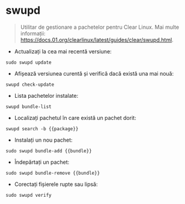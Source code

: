 # swupd

> Utilitar de gestionare a pachetelor pentru Clear Linux.
> Mai multe informații: <https://docs.01.org/clearlinux/latest/guides/clear/swupd.html>.

- Actualizați la cea mai recentă versiune:

`sudo swupd update`

- Afișează versiunea curentă și verifică dacă există una mai nouă:

`swupd check-update`

- Lista pachetelor instalate:

`swupd bundle-list`

- Localizați pachetul în care există un pachet dorit:

`swupd search -b {{package}}`

- Instalați un nou pachet:

`sudo swupd bundle-add {{bundle}}`

- Îndepărtați un pachet:

`sudo swupd bundle-remove {{bundle}}`

- Corectați fișierele rupte sau lipsă:

`sudo swupd verify`
